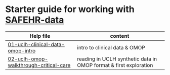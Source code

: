 # Starter guide for working with [SAFEHR-data](https://www.uclhospitals.brc.nihr.ac.uk/core-themes/safehr)


Help file | content
-------------------------- | ------------------------------
[01-uclh-clinical-data-omop-intro](01-uclh-clinical-data-omop-intro.md) | intro to clinical data & OMOP   
[02-uclh-omop-walkthrough-critical-care](02-uclh-omop-walkthrough-critical-care.md) | reading in UCLH synthetic data in OMOP format & first exploration  
